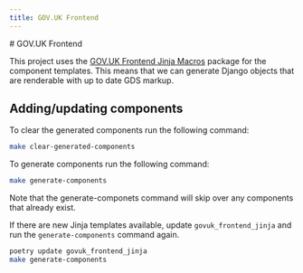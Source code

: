 ```yaml
---
title: GOV.UK Frontend
---
```


# GOV.UK Frontend

This project uses the [GOV.UK Frontend Jinja Macros](https://github.com/LandRegistry/govuk-frontend-jinja) package for the component templates. This means that we can generate Django objects that are renderable with up to date GDS markup.

## Adding/updating components

To clear the generated components run the following command:

```bash
make clear-generated-components
```

To generate components run the following command:

```bash
make generate-components
```

Note that the generate-componets command will skip over any components that already exist.

If there are new Jinja templates available, update `govuk_frontend_jinja` and run the `generate-components` command again.

```bash
poetry update govuk_frontend_jinja
make generate-components
```
